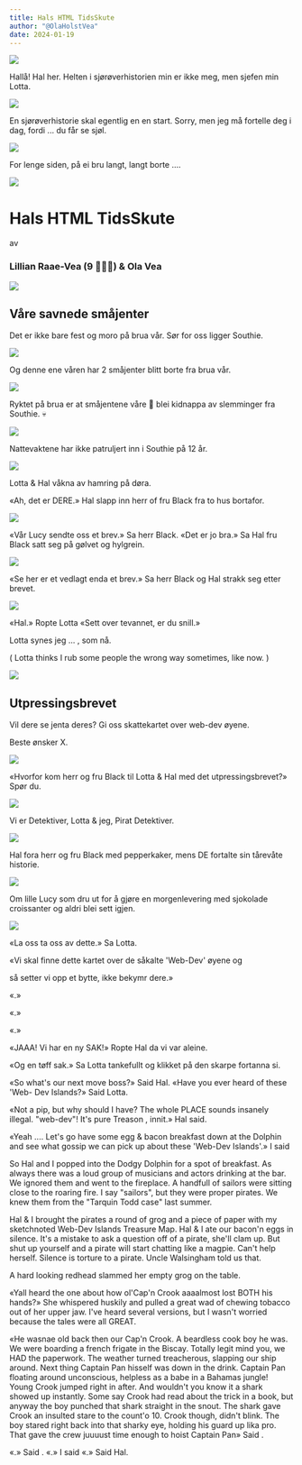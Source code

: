 ```yaml
---
title: Hals HTML TidsSkute
author: "@OlaHolstVea"
date: 2024-01-19
---
```


![](https://pbs.twimg.com/media/GAQ7mt2XIAA22om?format=jpg&name=900x900)

Hallå!
Hal her.
Helten i sjørøverhistorien min er ikke meg, men sjefen min Lotta.

![](https://pbs.twimg.com/media/GAQ8LRnXAAAVHQm?format=jpg&name=small)

En sjørøverhistorie skal egentlig en en start. Sorry, men jeg må fortelle deg i dag, fordi ... du får se sjøl.

![](https://pbs.twimg.com/media/GAQ8u-gWUAAQCN-?format=jpg&name=small)

For lenge siden, på ei bru langt, langt borte ....

![](https://pbs.twimg.com/media/GAQ9MnDXwAAwyLC?format=jpg&name=small)

# Hals HTML TidsSkute

av

### Lillian Raae-Vea (9 🏴‍☠️👸) & Ola Vea

![](https://pbs.twimg.com/media/GAWo4vFW0AAe5_X?format=jpg&name=small)

## Våre savnede småjenter

Det er ikke bare fest og moro på brua vår. Sør for oss ligger Southie.

![](https://pbs.twimg.com/media/GAbWoMlWcAAtWBK?format=jpg&name=small)

Og denne ene våren har 2 småjenter blitt borte fra brua vår.

![](https://pbs.twimg.com/media/GAbWoMlWcAAtWBK?format=jpg&name=small)

Ryktet på brua er at småjentene våre 💙 blei kidnappa av slemminger fra Southie. 💀

![](https://pbs.twimg.com/media/GAf9LSLWMAAh-nW?format=jpg&name=small)

Nattevaktene har ikke patruljert inn i Southie på 12 år.

![](https://pbs.twimg.com/media/GAweVtbXYAEIl3y?format=jpg&name=900x900)

Lotta & Hal våkna av hamring på døra.

«Ah, det er DERE.»
Hal slapp inn herr of fru Black fra to hus bortafor.

![](https://pbs.twimg.com/media/GBFa9SAXEAAcHkR?format=jpg&name=small)

«Vår Lucy sendte oss et brev.»
Sa herr Black.
«Det er jo bra.» Sa Hal fru Black satt seg på gølvet og hylgrein.

![](https://pbs.twimg.com/media/GBKnhfOXEAAWz15?format=jpg&name=small)

«Se her er et vedlagt enda et brev.» Sa herr Black og Hal strakk seg etter brevet.

![](https://twitter.com/OlaHolstVea/status/1736797797246976216/photo/1)

«Hal.» Ropte Lotta «Sett over tevannet, er du snill.»

Lotta synes jeg ... , som nå.

( Lotta thinks I rub some
people the wrong way sometimes, like now. )

![](https://pbs.twimg.com/media/GByMl-qWwAAn7i2?format=jpg&name=small)

## Utpressingsbrevet

Vil dere se jenta deres? Gi oss skattekartet over web-dev øyene.

Beste ønsker X.

![](https://pbs.twimg.com/media/GBu-C9aWkAAU107?format=jpg&name=small)

«Hvorfor kom herr og fru Black til Lotta & Hal med det utpressingsbrevet?» Spør du.

![](https://pbs.twimg.com/media/GByJ45LXkAASveL?format=jpg&name=small)

Vi er Detektiver, Lotta & jeg, Pirat Detektiver.

![](https://pbs.twimg.com/media/GB4Rg-iakAA9sEt?format=jpg&name=small)

Hal fora herr og fru Black med pepperkaker, mens DE fortalte sin tårevåte historie.

![](https://pbs.twimg.com/media/GEDo9U3WQAAXvin?format=jpg&name=900x900)

Om lille Lucy som dru ut for å gjøre en morgenlevering med sjokolade croissanter og aldri blei sett igjen.

![](https://pbs.twimg.com/media/GETM3fVXQAAraIz?format=jpg&name=small)

«La oss ta oss av dette.» Sa Lotta.

<!-- ![Leave-it-with-us]() -->

«Vi skal finne dette kartet over de såkalte 'Web-Dev' øyene og

<!-- ![Web-Dev-Islands-1]() -->

så setter vi opp et bytte, ikke bekymr dere.»

<!-- ![exchange-Hal]() -->

«.»

«.»

«.»

«JAAA! Vi har en ny SAK!» Ropte Hal da vi var aleine.

<!-- ![a-case-Hal]() -->

«Og en tøff sak.» Sa Lotta tankefullt og klikket på den skarpe fortanna si.

<!-- ![sharp-tooth-Hal]() -->

«So what's
our next
move boss?»
Said Hal.
«Have you
ever heard
of these 'Web-
Dev Islands?» Said Lotta.

<!-- ![web-Dev-Islands-2]() -->

«Not a pip, but
why should I have?
The whole
PLACE
sounds
insanely
illegal. "web-dev"! It's pure Treason , innit.» Hal said.

<!-- ![web-Dev-Islands-3]() -->

«Yeah .... Let's go have some egg & bacon breakfast down at the Dolphin and see what gossip we can pick up about these 'Web-Dev Islands'.» I said

So Hal and I popped into the Dodgy Dolphin for a spot of breakfast. As always there was a loud group of musicians and actors drinking at the bar. We ignored them and went to the fireplace. A handfull of sailors were sitting close to the roaring fire. I say "sailors", but they were proper pirates. We knew them from the "Tarquin Todd case" last summer.

Hal & I brought the pirates a round of grog and a piece of paper with my sketchnoted Web-Dev Islands Treasure Map. Hal & I ate our bacon'n eggs in silence. It's a mistake to ask a question off of a pirate, she'll clam up. But shut up yourself and a pirate will start chatting like a magpie. Can't help herself. Silence is torture to a pirate. Uncle Walsingham told us that.

A hard looking redhead slammed her empty grog on the table.

«Yall heard the one about how ol'Cap'n Crook aaaalmost lost BOTH his hands?» She whispered huskily and pulled a great wad of chewing tobacco out of her upper jaw. I've heard several versions, but I wasn't worried because the tales were all GREAT.

«He wasnae old back then our Cap'n Crook. A beardless cook boy he was. We were boarding a french frigate in the Biscay. Totally legit mind you, we HAD the paperwork. The weather turned treacherous, slapping our ship around. Next thing Captain Pan hisself was down in the drink. Captain Pan floating around unconscious, helpless as a babe in a Bahamas jungle! Young Crook jumped right in after. And wouldn't you know it a shark showed up instantly. Some say Crook had read about the trick in a book, but anyway the boy punched that shark straight in the snout. The shark gave Crook an insulted stare to the count'o 10. Crook though, didn't blink. The boy stared right back into that sharky eye, holding his guard up lika pro. That gave the crew juuuust time enough to hoist Captain Pan» Said .

«.» Said .
«.» I said
«.» Said Hal.
